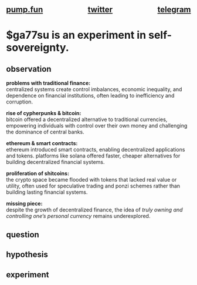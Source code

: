 <h2>
  <div style="display: flex; justify-content: space-between; width: 100%;">
    <span><a href="https://pump.fun/coin/24A5FSAuq2sxcjsHdErjPu5u92dvSMrGi9FUuSPopump" target="_blank">pump.fun</a></span>
    <span style="margin-left: auto; margin-right: auto;"><a href="https://x.com/ga77su" target="_blank">twitter</a></span>
    <span><a href="https://t.me/ga77su" target="_blank">telegram</a></span>
  </div>
</h2>

# $ga77su is an experiment in self-sovereignty.

## observation

**problems with traditional finance:**   
centralized systems create control imbalances, economic inequality, and dependence on financial institutions, often leading to inefficiency and corruption.  

**rise of cypherpunks & bitcoin:**  
bitcoin offered a decentralized alternative to traditional currencies, empowering individuals with control over their own money and challenging the dominance of central banks.
    
**ethereum & smart contracts:**  
ethereum introduced smart contracts, enabling decentralized applications and tokens. platforms like solana offered faster, cheaper alternatives for building decentralized financial systems.  
  
**proliferation of shitcoins:**  
the crypto space became flooded with tokens that lacked real value or utility, often used for speculative trading and ponzi schemes rather than building lasting financial systems.
  
**missing piece:**   
despite the growth of decentralized finance, the idea of *truly owning and controlling one’s personal currency* remains underexplored.  

## question

## hypothesis

## experiment
